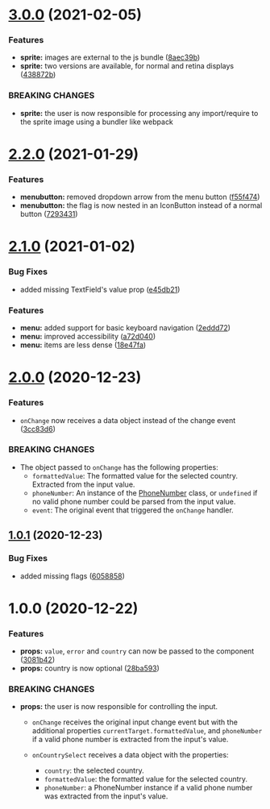 # [3.0.0](https://github.com/soufyakoub/mui-phone-textfield/compare/v2.2.0...v3.0.0) (2021-02-05)


### Features

* **sprite:** images are external to the js bundle ([8aec39b](https://github.com/soufyakoub/mui-phone-textfield/commit/8aec39b3a8bccbfe62df2e9261e739a3faafdaff))
* **sprite:** two versions are available, for normal and retina displays ([438872b](https://github.com/soufyakoub/mui-phone-textfield/commit/438872ba0d22781f173dee5864077aaf0e9d441d))


### BREAKING CHANGES

* **sprite:** the user is now responsible for processing any
import/require to the sprite image using a bundler like webpack

# [2.2.0](https://github.com/soufyakoub/mui-phone-textfield/compare/v2.1.0...v2.2.0) (2021-01-29)


### Features

* **menubutton:** removed dropdown arrow from the menu button ([f55f474](https://github.com/soufyakoub/mui-phone-textfield/commit/f55f47462e31e4bd771c48f22b0ed162c2b430dc))
* **menubutton:** the flag is now nested in an IconButton instead of a normal button ([7293431](https://github.com/soufyakoub/mui-phone-textfield/commit/72934311e0a392a01c7279a014fb48f910ffa345))

# [2.1.0](https://github.com/soufyakoub/mui-phone-textfield/compare/v2.0.0...v2.1.0) (2021-01-02)


### Bug Fixes

* added missing TextField's value prop ([e45db21](https://github.com/soufyakoub/mui-phone-textfield/commit/e45db2173860cd1d756d9f9dd9629ae13014606e))


### Features

* **menu:** added support for basic keyboard navigation ([2eddd72](https://github.com/soufyakoub/mui-phone-textfield/commit/2eddd72d39ad20aa5802bce43a7e58da8b685f4d))
* **menu:** improved accessibility ([a72d040](https://github.com/soufyakoub/mui-phone-textfield/commit/a72d0402995d6f3d32b54fe2eab0f7ccdcc3a977))
* **menu:** items are less dense ([18e47fa](https://github.com/soufyakoub/mui-phone-textfield/commit/18e47fac6e7fe2f1486f9a3d901a8d27ee91ec80))

# [2.0.0](https://github.com/soufyakoub/mui-phone-textfield/compare/v1.0.1...v2.0.0) (2020-12-23)


### Features

* `onChange` now receives a data object instead of the change event ([3cc83d6](https://github.com/soufyakoub/mui-phone-textfield/commit/3cc83d6221fcf176023060b604453fec829069ca))


### BREAKING CHANGES

* The object passed to `onChange` has the following
properties:
  - `formattedValue`: The formatted value for the selected country. Extracted from the input value.
  - `phoneNumber`: An instance of the
[PhoneNumber](https://github.com/catamphetamine/libphonenumber-js/blob/master/README.md#phonenumber)
class, or `undefined` if no valid phone number could be parsed from the input value.
  - `event`: The original event that triggered the `onChange` handler.

## [1.0.1](https://github.com/soufyakoub/mui-phone-textfield/compare/v1.0.0...v1.0.1) (2020-12-23)


### Bug Fixes

* added missing flags ([6058858](https://github.com/soufyakoub/mui-phone-textfield/commit/605885868b298a8ccc6c1a16224b1ec17f8cdc30))

# 1.0.0 (2020-12-22)


### Features

* **props:** `value`, `error` and `country` can now be passed to the component ([3081b42](https://github.com/soufyakoub/mui-phone-textfield/commit/3081b425dd7cb8d8f0fb1710196c68a699eb09a7))
* **props:** country is now optional ([28ba593](https://github.com/soufyakoub/mui-phone-textfield/commit/28ba593b281e887195a066903fe30df3abbea4b1))


### BREAKING CHANGES

* **props:** the user is now responsible for controlling the input.

  - `onChange` receives the original input change event but with the additional properties
`currentTarget.formattedValue`, and `phoneNumber` if a valid phone number
is extracted from the input's value.

  - `onCountrySelect` receives a data object with the properties:
    - `country`: the selected country.
    - `formattedValue`: the formatted value for the selected country.
    - `phoneNumber`: a PhoneNumber instance if a valid phone number was
extracted from the input's value.
